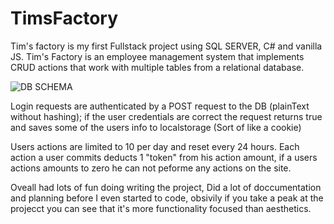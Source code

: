 # TimsFactory
Tim's factory is my first Fullstack project using SQL SERVER, C# and vanilla JS.
Tim's Factory is an employee management system that implements CRUD actions that work with multiple tables from a relational database.



![DB SCHEMA](https://user-images.githubusercontent.com/36157647/153254210-35e4db68-4743-40d9-ae0f-d16bf8826516.png)



Login requests are authenticated by a POST request to the DB (plainText without hashing);
if the user credentials are correct the request returns true and saves some of the users info to localstorage (Sort of like a cookie) 

Users actions are limited to 10 per day and reset every 24 hours. Each action a user commits deducts 1 "token" from his action amount, if a users actions amounts to zero he can not peforme any actions on the site. 

Oveall had lots of fun doing writing the project, Did a lot of doccumentation and planning before I even started to code, obsivily if you take a peak at the projecct you can see that it's more functionality focused than aesthetics.  
